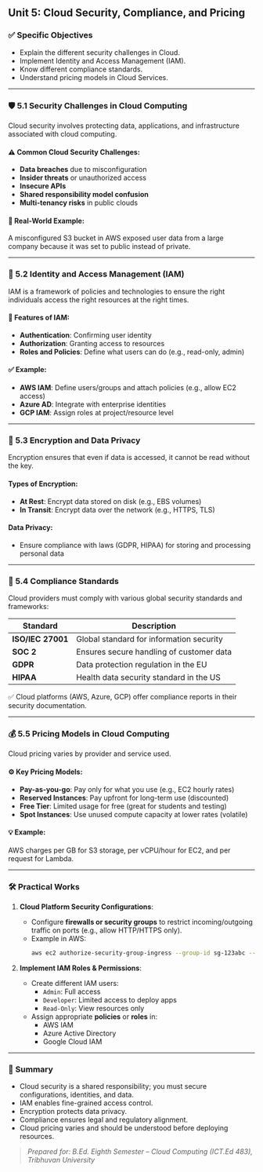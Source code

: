 ## Unit 5: Cloud Security, Compliance, and Pricing

### ✅ Specific Objectives
- Explain the different security challenges in Cloud.
- Implement Identity and Access Management (IAM).
- Know different compliance standards.
- Understand pricing models in Cloud Services.

---

### 🛡️ 5.1 Security Challenges in Cloud Computing

Cloud security involves protecting data, applications, and infrastructure associated with cloud computing.

#### ⚠️ Common Cloud Security Challenges:
- **Data breaches** due to misconfiguration
- **Insider threats** or unauthorized access
- **Insecure APIs**
- **Shared responsibility model confusion**
- **Multi-tenancy risks** in public clouds

#### 🧠 Real-World Example:
A misconfigured S3 bucket in AWS exposed user data from a large company because it was set to public instead of private.

---

### 🔐 5.2 Identity and Access Management (IAM)

IAM is a framework of policies and technologies to ensure the right individuals access the right resources at the right times.

#### 📌 Features of IAM:
- **Authentication**: Confirming user identity
- **Authorization**: Granting access to resources
- **Roles and Policies**: Define what users can do (e.g., read-only, admin)

#### ✅ Example:
- **AWS IAM**: Define users/groups and attach policies (e.g., allow EC2 access)
- **Azure AD**: Integrate with enterprise identities
- **GCP IAM**: Assign roles at project/resource level

---

### 🔐 5.3 Encryption and Data Privacy

Encryption ensures that even if data is accessed, it cannot be read without the key.

#### Types of Encryption:
- **At Rest**: Encrypt data stored on disk (e.g., EBS volumes)
- **In Transit**: Encrypt data over the network (e.g., HTTPS, TLS)

#### Data Privacy:
- Ensure compliance with laws (GDPR, HIPAA) for storing and processing personal data

---

### 📝 5.4 Compliance Standards

Cloud providers must comply with various global security standards and frameworks:

| Standard | Description |
|----------|-------------|
| **ISO/IEC 27001** | Global standard for information security |
| **SOC 2** | Ensures secure handling of customer data |
| **GDPR** | Data protection regulation in the EU |
| **HIPAA** | Health data security standard in the US |

✅ Cloud platforms (AWS, Azure, GCP) offer compliance reports in their security documentation.

---

### 💰 5.5 Pricing Models in Cloud Computing

Cloud pricing varies by provider and service used.

#### ⚙️ Key Pricing Models:
- **Pay-as-you-go**: Pay only for what you use (e.g., EC2 hourly rates)
- **Reserved Instances**: Pay upfront for long-term use (discounted)
- **Free Tier**: Limited usage for free (great for students and testing)
- **Spot Instances**: Use unused compute capacity at lower rates (volatile)

#### 💡 Example:
AWS charges per GB for S3 storage, per vCPU/hour for EC2, and per request for Lambda.

---

### 🛠️ Practical Works

1. **Cloud Platform Security Configurations**:
   - Configure **firewalls or security groups** to restrict incoming/outgoing traffic on ports (e.g., allow HTTP/HTTPS only).
   - Example in AWS:
     ```bash
     aws ec2 authorize-security-group-ingress --group-id sg-123abc --protocol tcp --port 80 --cidr 0.0.0.0/0
     ```

2. **Implement IAM Roles & Permissions**:
   - Create different IAM users:
     - `Admin`: Full access
     - `Developer`: Limited access to deploy apps
     - `Read-Only`: View resources only
   - Assign appropriate **policies** or **roles** in:
     - AWS IAM
     - Azure Active Directory
     - Google Cloud IAM

---

### 📌 Summary

- Cloud security is a shared responsibility; you must secure configurations, identities, and data.
- IAM enables fine-grained access control.
- Encryption protects data privacy.
- Compliance ensures legal and regulatory alignment.
- Cloud pricing varies and should be understood before deploying resources.

> _Prepared for: B.Ed. Eighth Semester – Cloud Computing (ICT.Ed 483), Tribhuvan University_
